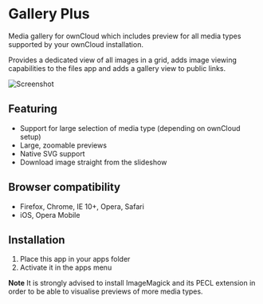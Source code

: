 # Gallery Plus
Media gallery for ownCloud which includes preview for all media types supported by your ownCloud installation.

Provides a dedicated view of all images in a grid, adds image viewing capabilities to the files app and adds a gallery view to public links.

![Screenshot](http://i.imgur.com/fxIai8t.jpg)

## Featuring
* Support for large selection of media type (depending on ownCloud setup)
* Large, zoomable previews
* Native SVG support
* Download image straight from the slideshow

## Browser compatibility
* Firefox, Chrome, IE 10+, Opera, Safari
* iOS, Opera Mobile

## Installation
1. Place this app in your apps folder
2. Activate it in the apps menu

**Note**
It is strongly advised to install ImageMagick and its PECL extension in order to be able to visualise previews of more media types.
